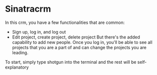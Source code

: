 # Sinatracrm

In this crm, you have a few functionalities that are common:
- Sign up, log in, and log out
- Edit project, create project, delete project
But there's the added capability to add new people. 
Once you log in, you'll be able to see all projects that you are a part of and can change the projects you are leading.

To start, simply type shotgun into the terminal and the rest will be self-explanatory 
